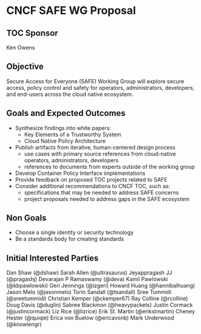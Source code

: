 
# CNCF SAFE WG Proposal

## TOC Sponsor

Ken Owens

## Objective

Secure Access for Everyone (SAFE) Working Group will explore secure access, policy control and safety for operators, administrators, developers, and end-users across the cloud native ecosystem.

## Goals and Expected Outcomes

* Synthesize findings into white papers:
   * Key Elements of a Trustworthy System
   * Cloud Native Policy Architecture
* Publish artifacts from iterative, human-centered design process
   * use cases with primary source references from cloud-native operators, administrators, developers
   * references to documents from experts outside of the working group
* Develop Container Policy Interface implementations
* Provide feedback on proposed TOC projects related to SAFE
* Consider additional recommendations to CNCF TOC, such as:
   * specifications that may be needed to address SAFE concerns
   * project proposals needed to address gaps in the SAFE ecosystem

## Non Goals

* Choose a single identity or security technology
* Be a standards body for creating standards

## Initial Interested Parties

Dan Shaw (@dshaw)
Sarah Allen (@ultrasaurus)
Jeyappragash JJ (@pragashj)
Devarajan P Ramaswamy (@deva)
Kamil Pawlowski (@kbpawlowski)
Geri Jennings (@izgeri)
Howard Huang (@hannibalhuang)
Jason Melo (@jasonmelo)
Torin Sandall (@tsandall)
Sree Tummidi (@sreetummidi)
Christian Kemper (@ckemper67)
Ray Colline (@rcolline)
Doug Davis (@duglin)
Sabree Blackmon (@heavypackets)
Justin Cormack (@justincormack)
Liz Rice (@lizrice)
Erik St. Martin (@erikstmartin)
Cheney Hester (@quiqie)
Erica von Buelow (@ericavonb)
Mark Underwood (@knowlengr)
